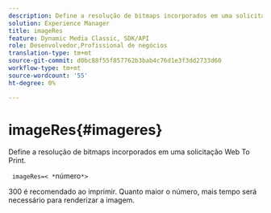 ```yaml
---
description: Define a resolução de bitmaps incorporados em uma solicitação Web To Print.
solution: Experience Manager
title: imageRes
feature: Dynamic Media Classic, SDK/API
role: Desenvolvedor,Profissional de negócios
translation-type: tm+mt
source-git-commit: d0bc88f55f857762b3bab4c76d1e3f3dd2733d60
workflow-type: tm+mt
source-wordcount: '55'
ht-degree: 0%

---
```



# imageRes{#imageres}

Define a resolução de bitmaps incorporados em uma solicitação Web To Print.

` imageRes=< *`número`*>`

300 é recomendado ao imprimir. Quanto maior o número, mais tempo será necessário para renderizar a imagem.
